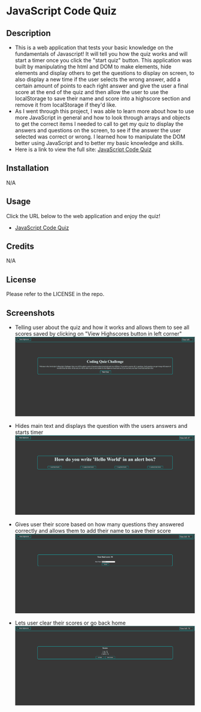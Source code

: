 # JavaScript Code Quiz

## Description
- This is a web application that tests your basic knowledge on the fundamentals of Javascript! It will tell you how the quiz works and will start a timer once you click the "start quiz" button. This application was built by manipulating the html and DOM to make elements, hide elements and display others to get the questions to display on screen, to also display a new time if the user selects the wrong answer, add a certain amount of points to each right answer and give the user a final score at the end of the quiz and then allow the user to use the localStorage to save their name and score into a highscore section and remove it from localStorage if they'd like.
- As I went through this project, I was able to learn more about how to use more JavaScript in general and how to look through arrays and objects to get the correct items I needed to call to get my quiz to display the answers and questions on the screen, to see if the answer the user selected was correct or wrong. I learned how to manipulate the DOM better using JavaScript and to better my basic knowledge and skills.
- Here is a link to view the full site: [JavaScript Code Quiz](https://canadianfaller7.github.io/javascript-code-quiz/ "Named link title")

## Installation
N/A

## Usage
Click the URL below to the web application and enjoy the quiz!
* [JavaScript Code Quiz](https://canadianfaller7.github.io/javascript-code-quiz/ "Named link title")

## Credits
N/A

## License
Please refer to the LICENSE in the repo.

## Screenshots

- Telling user about the quiz and how it works and allows them to see all scores saved by clicking on "View Highscores button in left corner"
![Alt text](./assets/images/main-screen.png?raw=true "Optional Title")

- Hides main text and displays the question with the users answers and starts timer
![Alt text](./assets/images/questions-screen.png?raw=true "Optional Title")

- Gives user their score based on how many questions they answered correctly and allows them to add their name to save their score
![Alt text](./assets/images/save-score-screen.png?raw=true "Optional Title")

- Lets user clear their scores or go back home
![Alt text](./assets/images/saved-scores-screen.png?raw=true "Optional Title")
